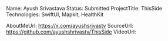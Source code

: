 Name: Ayush Srivastava
Status: Submitted
ProjectTitle: ThisSide
Technologies: SwiftUI, Mapkit, HealthKit

AboutMeUrl: https://x.com/ayushsrivastv
SourceUrl: https://github.com/ayushshrivastv/ThisSide
VideoUrl:

<!---
EXAMPLE
Name<required>: John Appleseed
Status<required>: Submitted <or> Winner <or> Distinguished <or> Rejected
ProjectTitle: The Accessibility Rose
Technologies<only the first 4 are visible>: SwiftUI, RealityKit, CoreGraphic 

AboutMeUrl: https://linkedin.com/in/johnappleseed <
SourceUrl: https://github.com/johnappleseed/wwdc2025
VideoUrl: https://youtu.be/ABCDE123456

Please note that only Name and Status are mandatory fields. The other fields are optional.
-->
